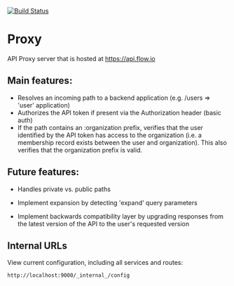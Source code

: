 [![Build Status](https://travis-ci.com/flowvault/proxy.svg?token=8bzVqzHy6JVEQr9mN9hx&branch=master)](https://travis-ci.com/flowvault/proxy)

# Proxy

API Proxy server that is hosted at https://api.flow.io

## Main features:

  - Resolves an incoming path to a backend application (e.g. /users =>  'user' application)
  - Authorizes the API token if present via the Authorization header (basic auth)
  - If the path contains an :organization prefix, verifies that the user identified
    by the API token has access to the organization (i.e. a membership record exists
    between the user and organization). This also verifies that the organization
    prefix is valid.

## Future features:

  - Handles private vs. public paths

  - Implement expansion by detecting 'expand' query parameters
  
  - Implement backwards compatibility layer by upgrading responses
    from the latest version of the API to the user's requested version

## Internal URLs

View current configuration, including all services and routes:

```
http://localhost:9000/_internal_/config
```
